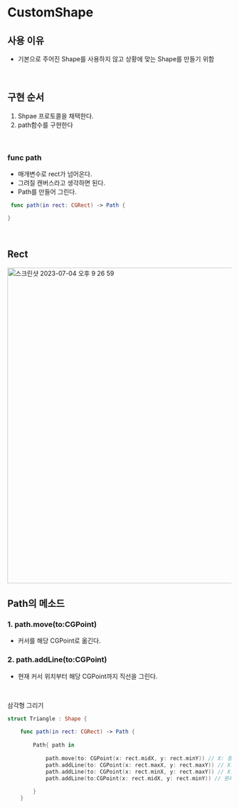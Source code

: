 # CustomShape

## 사용 이유

- 기본으로 주어진 Shape를 사용하지 않고 상황에 맞는 Shape를 만들기 위함

<br>

## 구현 순서
1. Shpae 프로토콜을 채택한다. 
2. path함수를 구현한다

<br>

### func path
- 매개변수로 rect가 넘어온다. 
- 그려질 캔버스라고 생각하면 된다.
- Path를 만들어 그린다.

```swift
 func path(in rect: CGRect) -> Path {

}

```
<br>


## Rect
<img width="708" alt="스크린샷 2023-07-04 오후 9 26 59" src="https://github.com/yongbeomkwak/SwiftUI-Study/assets/48616183/5214229f-1297-4ba5-b6d6-1ab6d986c6cb">

<br>


## Path의 메소드


### 1. path.move(to:CGPoint)
- 커서를 해당 CGPoint로 옮긴다.

### 2. path.addLine(to:CGPoint)
- 현재 커서 위치부터 해당 CGPoint까지 직선을 그린다.



<br>

삼각형 그리기

```swift
struct Triangle : Shape {
    
    func path(in rect: CGRect) -> Path {
         
        Path{ path in
            
            path.move(to: CGPoint(x: rect.midX, y: rect.minY)) // X: 중앙, Y: 위
            path.addLine(to: CGPoint(x: rect.maxX, y: rect.maxY)) // X: 오른쪽끝, Y: 아래
            path.addLine(to: CGPoint(x: rect.minX, y: rect.maxY)) // X: 왼쪽끝, Y: 아래
            path.addLine(to:CGPoint(x: rect.midX, y: rect.minY)) // 원래 지점으로
            
        }
    }
    
    



```
